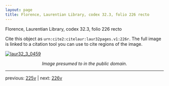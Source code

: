 ```yaml
---
layout: page
title: Florence, Laurentian Library, codex 32.3, folio 226 recto
---
```


Florence, Laurentian Library, codex 32.3, folio 226 recto

Cite this object as `urn:cite2:citelaur:laur32pages.v1:226r`.  The full image is linked to a citation tool you can use to cite regions of the image.

[![laur32_3_0459](http://www.homermultitext.org/iipsrv?IIIF=/project/homer/pyramidal/deepzoom/citelaur/laur32imgs/v1/laur32_3_0459.tif/full/800,/0/default.jpg)](http://www.homermultitext.org/ict2/?urn=urn:cite2:citelaur:laur32imgs.v1:laur32_3_0459) 

<p style="text-align: center; font-style: italic;">Image presumed to in the public domain.</p>

---

previous: [225v](../225v/) | next: [226v](../226v/)